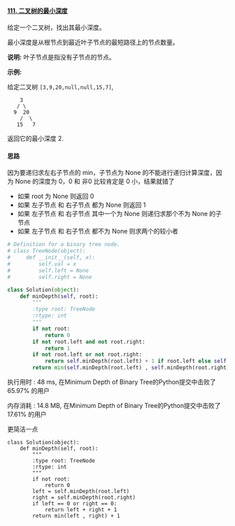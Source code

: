 #### [111. 二叉树的最小深度](https://leetcode-cn.com/problems/minimum-depth-of-binary-tree/)

给定一个二叉树，找出其最小深度。

最小深度是从根节点到最近叶子节点的最短路径上的节点数量。

**说明:** 叶子节点是指没有子节点的节点。

**示例:**

给定二叉树 `[3,9,20,null,null,15,7]`,

```
    3
   / \
  9  20
    /  \
   15   7
```

返回它的最小深度  2.



#### 思路

因为要递归求左右子节点的 min，子节点为 None 的不能进行递归计算深度，因为 None 的深度为 0，0 和 非0 比较肯定是 0 小，结果就错了

- 如果 root 为 None 则返回 0
- 如果 左子节点 和 右子节点 都为 None 则返回 1
- 如果 左子节点 和 右子节点 其中一个为 None 则递归求那个不为 None 的子节点
- 如果 左子节点 和 右子节点 都不为 None 则求两个的较小者

```python
# Definition for a binary tree node.
# class TreeNode(object):
#     def __init__(self, x):
#         self.val = x
#         self.left = None
#         self.right = None

class Solution(object):
    def minDepth(self, root):
        """
        :type root: TreeNode
        :rtype: int
        """
        if not root:
            return 0
        if not root.left and not root.right:
            return 1
        if not root.left or not root.right:
            return self.minDepth(root.left) + 1 if root.left else self.minDepth(root.right) + 1
        return min(self.minDepth(root.left) , self.minDepth(root.right)) + 1
```

执行用时 : 48 ms, 在Minimum Depth of Binary Tree的Python提交中击败了65.97% 的用户

内存消耗 : 14.8 MB, 在Minimum Depth of Binary Tree的Python提交中击败了17.61% 的用户



更简洁一点

```
class Solution(object):
    def minDepth(self, root):
        """
        :type root: TreeNode
        :rtype: int
        """
        if not root:
            return 0
        left = self.minDepth(root.left) 
        right = self.minDepth(root.right)
        if left == 0 or right == 0:
            return left + right + 1
        return min(left , right) + 1
```

